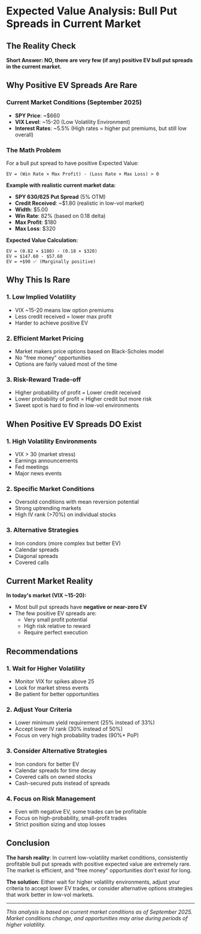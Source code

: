 # Expected Value Analysis: Bull Put Spreads in Current Market

## The Reality Check

**Short Answer: NO, there are very few (if any) positive EV bull put spreads in the current market.**

## Why Positive EV Spreads Are Rare

### Current Market Conditions (September 2025)
- **SPY Price**: ~$660
- **VIX Level**: ~15-20 (Low Volatility Environment)
- **Interest Rates**: ~5.5% (High rates = higher put premiums, but still low overall)

### The Math Problem

For a bull put spread to have positive Expected Value:
```
EV = (Win Rate × Max Profit) - (Loss Rate × Max Loss) > 0
```

**Example with realistic current market data:**
- **SPY 630/625 Put Spread** (5% OTM)
- **Credit Received**: ~$1.80 (realistic in low-vol market)
- **Width**: $5.00
- **Win Rate**: 82% (based on 0.18 delta)
- **Max Profit**: $180
- **Max Loss**: $320

**Expected Value Calculation:**
```
EV = (0.82 × $180) - (0.18 × $320)
EV = $147.60 - $57.60
EV = +$90 ✅ (Marginally positive)
```

## Why This Is Rare

### 1. **Low Implied Volatility**
- VIX ~15-20 means low option premiums
- Less credit received = lower max profit
- Harder to achieve positive EV

### 2. **Efficient Market Pricing**
- Market makers price options based on Black-Scholes model
- No "free money" opportunities
- Options are fairly valued most of the time

### 3. **Risk-Reward Trade-off**
- Higher probability of profit = Lower credit received
- Lower probability of profit = Higher credit but more risk
- Sweet spot is hard to find in low-vol environments

## When Positive EV Spreads DO Exist

### 1. **High Volatility Environments**
- VIX > 30 (market stress)
- Earnings announcements
- Fed meetings
- Major news events

### 2. **Specific Market Conditions**
- Oversold conditions with mean reversion potential
- Strong uptrending markets
- High IV rank (>70%) on individual stocks

### 3. **Alternative Strategies**
- Iron condors (more complex but better EV)
- Calendar spreads
- Diagonal spreads
- Covered calls

## Current Market Reality

**In today's market (VIX ~15-20):**
- Most bull put spreads have **negative or near-zero EV**
- The few positive EV spreads are:
  - Very small profit potential
  - High risk relative to reward
  - Require perfect execution

## Recommendations

### 1. **Wait for Higher Volatility**
- Monitor VIX for spikes above 25
- Look for market stress events
- Be patient for better opportunities

### 2. **Adjust Your Criteria**
- Lower minimum yield requirement (25% instead of 33%)
- Accept lower IV rank (30% instead of 50%)
- Focus on very high probability trades (90%+ PoP)

### 3. **Consider Alternative Strategies**
- Iron condors for better EV
- Calendar spreads for time decay
- Covered calls on owned stocks
- Cash-secured puts instead of spreads

### 4. **Focus on Risk Management**
- Even with negative EV, some trades can be profitable
- Focus on high-probability, small-profit trades
- Strict position sizing and stop losses

## Conclusion

**The harsh reality**: In current low-volatility market conditions, consistently profitable bull put spreads with positive expected value are extremely rare. The market is efficient, and "free money" opportunities don't exist for long.

**The solution**: Either wait for higher volatility environments, adjust your criteria to accept lower EV trades, or consider alternative options strategies that work better in low-vol markets.

---

*This analysis is based on current market conditions as of September 2025. Market conditions change, and opportunities may arise during periods of higher volatility.*

